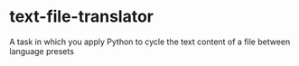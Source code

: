 # text-file-translator
A task in which you apply Python to cycle the text content of a file between language presets
